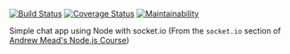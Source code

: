 [![Build Status](https://travis-ci.org/un-tethered/chat-app.svg?branch=master)](https://travis-ci.org/un-tethered/chat-app)
[![Coverage Status](https://coveralls.io/repos/github/un-tethered/chat-app/badge.svg?branch=master)](https://coveralls.io/github/un-tethered/chat-app?branch=master)
[![Maintainability](https://api.codeclimate.com/v1/badges/a5bb2d8115552f1706dd/maintainability)](https://codeclimate.com/github/un-tethered/chat-app/maintainability)

Simple chat app using Node with socket.io
(From the `socket.io` section of [Andrew Mead's Node.js Course](https://www.udemy.com/user/andrewmead/))
